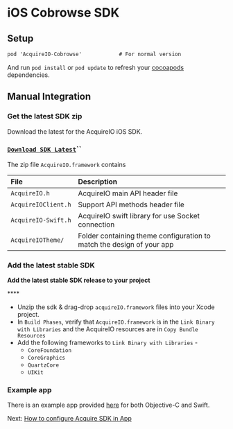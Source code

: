 # iOS Cobrowse SDK

## Setup

```objectivec
pod 'AcquireIO-Cobrowse'            # For normal version
```

And run `pod install` or `pod update` to refresh your [cocoapods](https://cocoapods.org/) dependencies.

## Manual Integration

### Get the latest SDK zip

Download the latest for the AcquireIO iOS SDK.

### [`Download SDK Latest`](https://developers.acquire.io/sdk/ios/1.0.9/cobrowse/acquireIO.zip)\`\`

The zip file `AcquireIO.framework` contains

| File | Description |
| :--- | :--- |
| `AcquireIO.h` | AcquireIO main API header file |
| `AcquireIOClient.h` | Support API methods header file |
| `AcquireIO-Swift.h` | AcquireIO swift library for use Socket connection |
| `AcquireIOTheme/` | Folder containing theme configuration to match the design of your app |

### Add the latest stable SDK

**Add the latest stable SDK release to your project**

\*\*\*\*

* Unzip the sdk & drag-drop `acquireIO.framework` files into your Xcode project.
* In `Build Phases`, verify that `AcquireIO.framework` is in the `Link Binary with Libraries` and the AcquireIO resources are in `Copy Bundle Resources`
* Add the following frameworks to `Link Binary with Libraries` -
  * `CoreFoundation`
  * `CoreGraphics`
  * `QuartzCore`
  * `UIKit`

### Example app

There is an example app provided [here](https://github.com/acquireio/acquireio-cobrowse-ios) for both Objective-C and Swift.

Next: [How to configure Acquire SDK in App](sdk-configuration-example.md)

